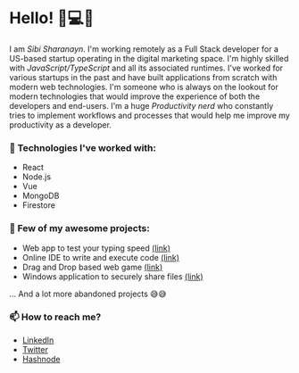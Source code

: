 # Hello! 👋💻🔥

I am _Sibi Sharanayn_. I'm working remotely as a Full Stack developer for a US-based startup operating in the digital marketing space. I'm highly skilled with _JavaScript/TypeScript_ and all its associated runtimes. I've worked for various startups in the past and have built applications from scratch with modern web technologies. I'm someone who is always on the lookout for modern technologies that would improve the experience of both the developers and end-users. I'm a huge _Productivity nerd_ who constantly tries to implement workflows and processes that would help me improve my productivity as a developer.

### 🌟 Technologies I've worked with:
- React
- Node.js
- Vue
- MongoDB
- Firestore

### 🎊 Few of my awesome projects:
- Web app to test your typing speed [(link)](https://typingtest.netlify.app/)
- Online IDE to write and execute code [(link)](https://ideonline.netlify.app/) 
- Drag and Drop based web game [(link)](https://tangled.netlify.app/)
- Windows application to securely share files [(link)](https://github.com/sibi-sharanyan/Secure-File-Share/tree/master/dist)

... And a lot more abandoned projects 😅😅

### 📫 How to reach me?
- [LinkedIn](https://www.linkedin.com/in/sibi-sharanyan/) 
- [Twitter](https://twitter.com/sibi_sharanyan) 
- [Hashnode](https://sibi-sharanyan.hashnode.dev/)